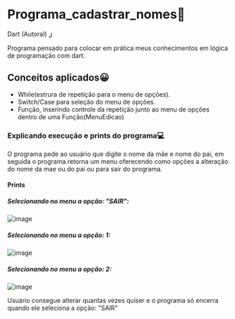 # Programa_cadastrar_nomes💾
 Dart (Autoral)
  <img align="center" alt="Jucesargois-Ts" width="15" src="https://img.icons8.com/color/48/000000/dart.png">

 
Programa pensado para colocar em prática meus conhecimentos em lógica de programação com dart.

## Conceitos aplicados😀
 * While(estrura de repetição para o menu de opções).
 * Switch/Case para seleção do menu de opções.
 * Função, inserindo controle da repetição junto ao menu de opções dentro de uma Função(MenuEdicao)

### Explicando execução e prints do programa💻

O programa pede ao usuário que digite o nome da mãe  e nome do pai, em seguida o programa retorna um menu oferecendo como opções a alteração do nome da mae ou do pai ou para sair do programa.

#### Prints


##### Selecionando no menu a opção: "SAIR":
![image](https://user-images.githubusercontent.com/69982713/138922496-164504a3-1cd0-406c-a73e-16f1dcc6686d.png)





##### Selecionando no menu a opção: 1:
![image](https://user-images.githubusercontent.com/69982713/138922600-a07e2465-71fc-4789-89ed-523cb3803142.png)






##### Selecionando no menu a opção: 2:
![image](https://user-images.githubusercontent.com/69982713/138922778-05fc6d56-c862-4d00-9bab-041c6776b292.png)



Usuário consegue alterar quantas vezes quiser e o programa só encerra quando ele seleciona a opção: "SAIR"

